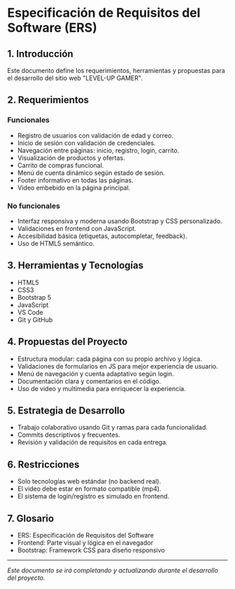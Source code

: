 # Especificación de Requisitos del Software (ERS)

## 1. Introducción
Este documento define los requerimientos, herramientas y propuestas para el desarrollo del sitio web "LEVEL-UP GAMER".

## 2. Requerimientos
### Funcionales
- Registro de usuarios con validación de edad y correo.
- Inicio de sesión con validación de credenciales.
- Navegación entre páginas: inicio, registro, login, carrito.
- Visualización de productos y ofertas.
- Carrito de compras funcional.
- Menú de cuenta dinámico según estado de sesión.
- Footer informativo en todas las páginas.
- Video embebido en la página principal.

### No funcionales
- Interfaz responsiva y moderna usando Bootstrap y CSS personalizado.
- Validaciones en frontend con JavaScript.
- Accesibilidad básica (etiquetas, autocompletar, feedback).
- Uso de HTML5 semántico.

## 3. Herramientas y Tecnologías
- HTML5
- CSS3
- Bootstrap 5
- JavaScript
- VS Code
- Git y GitHub

## 4. Propuestas del Proyecto
- Estructura modular: cada página con su propio archivo y lógica.
- Validaciones de formularios en JS para mejor experiencia de usuario.
- Menú de navegación y cuenta adaptativo según login.
- Documentación clara y comentarios en el código.
- Uso de video y multimedia para enriquecer la experiencia.

## 5. Estrategia de Desarrollo
- Trabajo colaborativo usando Git y ramas para cada funcionalidad.
- Commits descriptivos y frecuentes.
- Revisión y validación de requisitos en cada entrega.

## 6. Restricciones
- Solo tecnologías web estándar (no backend real).
- El video debe estar en formato compatible (mp4).
- El sistema de login/registro es simulado en frontend.

## 7. Glosario
- ERS: Especificación de Requisitos del Software
- Frontend: Parte visual y lógica en el navegador
- Bootstrap: Framework CSS para diseño responsivo

---

*Este documento se irá completando y actualizando durante el desarrollo del proyecto.*

